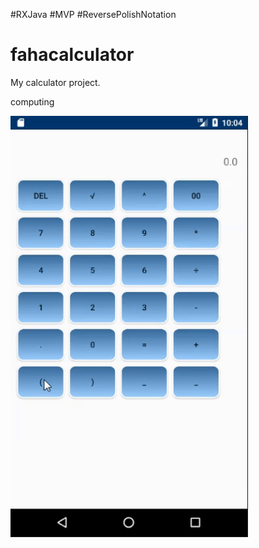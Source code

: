 #RXJava #MVP #ReversePolishNotation

# fahacalculator
My calculator project. 

computing

<img src="gif_files/2018-05-18_13-04-53.gif" width="380" />
